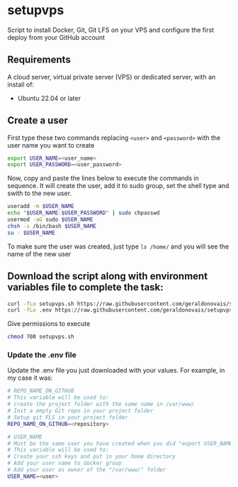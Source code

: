 # setupvps
Script to install Docker, Git, Git LFS on your VPS and configure the first deploy from your GitHub account  

## Requirements

A cloud server, virtual private server (VPS) or dedicated server, with an install of:

- Ubuntu 22.04 or later

## Create a user

First type these two commands replacing `<user>` and `<password>` with the user name you want to create

```bash
export USER_NAME=<user_name>
export USER_PASSWORD=<user_password>
````

Now, copy and paste the lines below to execute the commands in sequence. It will create the user, add it to sudo group, set the shell type and swith to the new user.

```bash
useradd -m $USER_NAME
echo "$USER_NAME:$USER_PASSWORD" | sudo chpasswd
usermod -aG sudo $USER_NAME
chsh -s /bin/bash $USER_NAME
su - $USER_NAME
````

To make sure the user was created, just type `ls /home/` and you will see the name of the new user

## Download the script along with environment variables file to complete the task:

```bash
curl -fLo setupvps.sh https://raw.githubusercontent.com/geraldonovais/setupvps/main/setupvps.sh
curl -fLo .env https://raw.githubusercontent.com/geraldonovais/setupvps/main/.env
````
Give permissions to execute

```bash
chmod 700 setupvps.sh
````
### Update the .env file 

Update the .env file you just downloaded with your values. For example, in my case it was:

```bash
# REPO_NAME_ON_GITHUB
# This variable will be used to:
# create the project folder with the same name in /var/www/
# Init a empty Git repo in your project folder
# Setup git FLS in your project folder
REPO_NAME_ON_GITHUB=<repository>

# USER_NAME
# Must be the same user you have created when you did "export USER_NAME=<user_name>"
# This variable will be used to:
# Create your ssh keys and put in your home directory
# Add your user name to docker group
# Add your user as owner of the "/var/www/" folder
USER_NAME=<user>
````